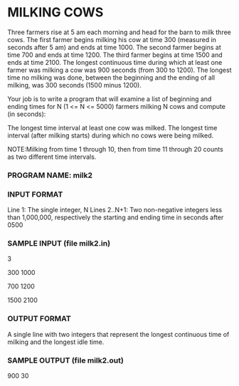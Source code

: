 # MILKING COWS

Three farmers rise at 5 am each morning and head for the barn to milk three cows. The first farmer begins milking his cow at time 300 (measured in seconds after 5 am) and ends at time 1000. The second farmer begins at time 700 and ends at time 1200. The third farmer begins at time 1500 and ends at time 2100. The longest continuous time during which at least one farmer was milking a cow was 900 seconds (from 300 to 1200). The longest time no milking was done, between the beginning and the ending of all milking, was 300 seconds (1500 minus 1200).

Your job is to write a program that will examine a list of beginning and ending times for N (1 <= N <= 5000) farmers milking N cows and compute (in seconds):

The longest time interval at least one cow was milked.
The longest time interval (after milking starts) during which no cows were being milked.

NOTE:Milking from time 1 through 10, then from time 11 through 20 counts as two different time intervals.

### PROGRAM NAME: milk2
### INPUT FORMAT
Line 1:	The single integer, N
Lines 2..N+1:	Two non-negative integers less than 1,000,000, respectively the starting and ending time in seconds after 0500
### SAMPLE INPUT (file milk2.in)
3

300 1000

700 1200

1500 2100

### OUTPUT FORMAT
A single line with two integers that represent the longest continuous time of milking and the longest idle time.
### SAMPLE OUTPUT (file milk2.out)
900 30
